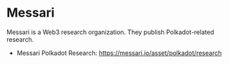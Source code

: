 # Messari

Messari is a Web3 research organization. They publish Polkadot-related research.

- Messari Polkadot Research: https://messari.io/asset/polkadot/research
